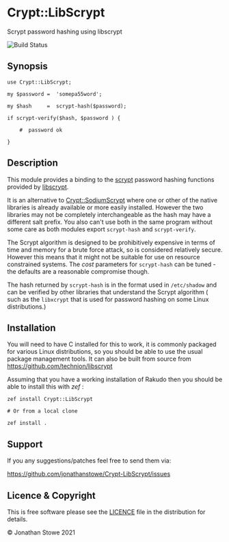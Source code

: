 # Crypt::LibScrypt

Scrypt password hashing using libscrypt

![Build Status](https://github.com/jonathanstowe/Crypt-LibScrypt/workflows/CI/badge.svg)

## Synopsis


    use Crypt::LibScrypt;

    my $password =  'somepa55word';

    my $hash     =  scrypt-hash($password);

    if scrypt-verify($hash, $password ) {

        #  password ok

    }

## Description

This module provides a binding to the [scrypt](https://en.wikipedia.org/wiki/Scrypt) password hashing functions provided by [libscrypt](https://github.com/technion/libscrypt).

It is an alternative to [Crypt::SodiumScrypt](https://github.com/jonathanstowe/Crypt-SodiumScrypt) where one or other of the native libraries is already available or more easily installed.
However the two libraries may not be completely interchangeable as the hash may have a different salt prefix. You also can't use both in the same program without some care as both modules
export `scrypt-hash` and `scrypt-verify`.

The Scrypt algorithm is designed to be prohibitively expensive in terms of time and memory for a brute force attack, so is considered relatively secure. However this means that it might not be suitable for use on resource constrained systems. The *cost* parameters for `scrypt-hash` can be tuned - the defaults are a reasonable compromise though.

The hash returned by `scrypt-hash` is in the format used in `/etc/shadow` and can be verified by other libraries that understand the Scrypt algorithm ( such as the `libxcrypt` that is used for password hashing on some Linux distributions.) 

## Installation

You will need to have C<libscrypt> installed for this to work, it is commonly packaged for various Linux distributions, so you should be able
to use the usual package management tools. It can also be built from source from https://github.com/technion/libscrypt

Assuming that you have a working installation of Rakudo then you should be able to install this with *zef* :

    zef install Crypt::LibScrypt

    # Or from a local clone

    zef install .

## Support

If you any suggestions/patches feel free to send them via:

https://github.com/jonathanstowe/Crypt-LibScrypt/issues

## Licence & Copyright

This is free software please see the [LICENCE](LICENCE) file in the distribution
for details.

© Jonathan Stowe 2021

